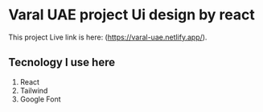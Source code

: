 # Varal UAE project Ui design by react

This project Live link is here: (https://varal-uae.netlify.app/).

## Tecnology I use here

1. React
2. Tailwind
2. Google Font
